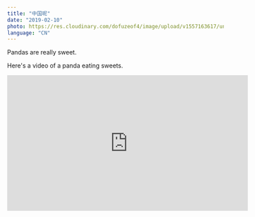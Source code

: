 ```yaml
---
title: "中国呢"
date: "2019-02-10"
photo: https://res.cloudinary.com/dofuzeof4/image/upload/v1557163617/unnamed_bli2tp.jpg
language: "CN"
---
```


Pandas are really sweet.

Here's a video of a panda eating sweets.

<iframe width="560" height="315" src="https://www.youtube.com/embed/4n0xNbfJLR8" frameborder="0" allowfullscreen></iframe>
